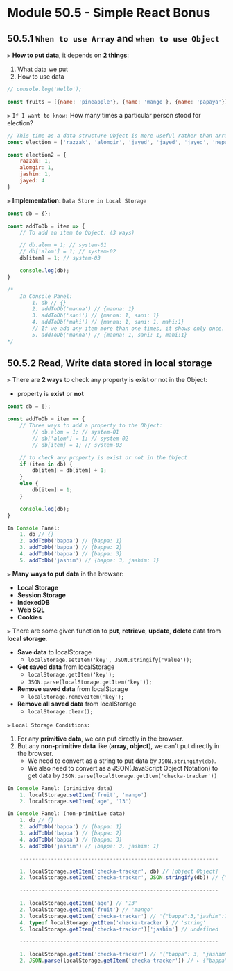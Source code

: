 # Module 50.5 - Simple React Bonus

## 50.5.1 `When to use Array` and `when to use Object`

⫸ __How to put data__, it depends on __2 things__:
1. What data we put
2. How to use data

``` JavaScript
// console.log('Hello');

const fruits = [{name: 'pineapple'}, {name: 'mango'}, {name: 'papaya'}];
```

⫸ `If I want to know:` How many times a particular person stood for election?

``` JavaScript
// This time as a data structure Object is more useful rather than array.
const election = ['razzak', 'alomgir', 'jayed', 'jayed', 'jayed', 'nepun', 'jayed'];

const election2 = {
    razzak: 1, 
    alomgir: 1, 
    jashim: 1, 
    jayed: 4
}
```

⫸ __Implementation:__ `Data Store in Local Storage`

``` JavaScript
const db = {};

const addToDb = item => {
    // To add an item to Object: (3 ways)

    // db.alom = 1; // system-01
    // db['alom'] = 1; // system-02
    db[item] = 1; // system-03

    console.log(db);
}

/* 
    In Console Panel:
        1. db // {}
        2. addToDb('manna') // {manna: 1}
        3. addToDb('sani') // {manna: 1, sani: 1}
        4. addToDb('mahi') // {manna: 1, sani: 1, mahi:1}
        // If we add any item more than one times, it shows only once. Because we set "db[item] = 1;", we didn't set any condition.
        5. addToDb('manna') // {manna: 1, sani: 1, mahi:1}
*/
```

## 50.5.2 Read, Write data stored in local storage

⫸ There are __2 ways__ to check any property is exist or not in the Object:
- property is __exist__ or __not__

``` JavaScript
const db = {};

const addToDb = item => {
    // Three ways to add a property to the Object:
        // db.alom = 1; // system-01
        // db['alom'] = 1; // system-02
        // db[item] = 1; // system-03

    // to check any property is exist or not in the Object
    if (item in db) {
        db[item] = db[item] + 1; 
    }
    else {
        db[item] = 1;
    }

    console.log(db);
}
```

``` JavaScript
In Console Panel:
    1. db // {}
    2. addToDb('bappa') // {bappa: 1}
    3. addToDb('bappa') // {bappa: 2}
    4. addToDb('bappa') // {bappa: 3}
    5. addToDb('jashim') // {bappa: 3, jashim: 1}
```

⫸ __Many ways to put data__ in the browser: 
- __Local Storage__
- __Session Storage__
- __IndexedDB__
- __Web SQL__
- __Cookies__

⫸ There are some given function to __put__, __retrieve__, __update__, __delete__ data from __local storage__.
- __Save data__ to localStorage
  - `localStorage.setItem('key', JSON.stringify('value'));`
- __Get saved data__ from localStorage
  - `localStorage.getItem('key');`
  - `JSON.parse(localStorage.getItem('key'));`
- __Remove saved data__ from localStorage
  - `localStorage.removeItem('key');`
- __Remove all saved data__ from localStorage
  - `localStorage.clear();`

⫸ `Local Storage Conditions:`
1. For any __primitive data__, we can put directly in the browser. 
2. But any __non-primitive data__ like (__array__, __object__), we can't put directly in the browser. 
   - We need to convert as a string to put data by `JSON.stringify(db)`. 
   - We also need to convert as a JSON(JavaScript Object Notation) to get data by `JSON.parse(localStorage.getItem('checka-tracker'))`

``` JavaScript
In Console Panel: (primitive data)
    1. localStorage.setItem('fruit', 'mango')
    2. localStorage.setItem('age', '13')

In Console Panel: (non-primitive data)
    1. db // {}
    2. addToDb('bappa') // {bappa: 1}
    3. addToDb('bappa') // {bappa: 2}
    4. addToDb('bappa') // {bappa: 3}
    5. addToDb('jashim') // {bappa: 3, jashim: 1}

    ----------------------------------------------------------------

    1. localStorage.setItem('checka-tracker', db) // [object Object]
    2. localStorage.setItem('checka-tracker', JSON.stringify(db)) // {"bappa": 3, "jashim": 1}

    ----------------------------------------------------------------
    
    1. localStorage.getItem('age') // '13'
    2. localStorage.getItem('fruit') // 'mango'
    3. localStorage.getItem('checka-tracker') // '{"bappa":3,"jashim":1}'
    4. typeof localStorage.getItem('checka-tracker') // 'string'
    5. localStorage.getItem('checka-tracker')['jashim'] // undefined

    ----------------------------------------------------------------

    1. localStorage.getItem('checka-tracker') // '{"bappa": 3, "jashim": 1}'
    2. JSON.parse(localStorage.getItem('checka-tracker')) // ▸ {"bappa": 3, "jashim": 1}
```



